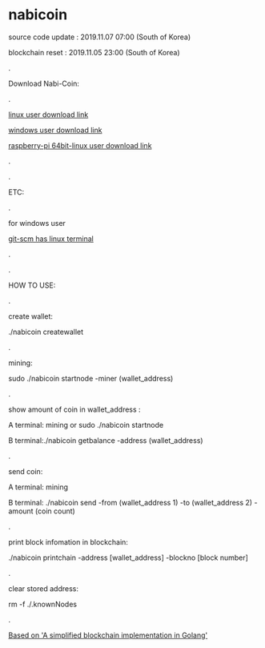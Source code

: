 # nabicoin
source code update : 2019.11.07 07:00 (South of Korea)

blockchain reset   : 2019.11.05 23:00 (South of Korea)

.

Download Nabi-Coin:

.

[linux user download link](http://114.203.210.120/execute_file/nabicoin_linux.tar.gz) 


[windows user download link](http://114.203.210.120/execute_file/nabicoin_windows.zip)


[raspberry-pi 64bit-linux user download link](http://114.203.210.120/execute_file/nabicoin_raspberrypi64.tar.gz)

.

.


ETC:

.

for windows user

[git-scm has linux terminal](http://www.git-scm.com) 

.

.

HOW TO USE:

.

create wallet:

./nabicoin createwallet

.

mining:

sudo ./nabicoin startnode -miner (wallet_address) 

.

show amount of coin in wallet_address :

A terminal: mining or sudo ./nabicoin startnode

B terminal:./nabicoin getbalance -address (wallet_address)

.

send coin:

A terminal: mining

B terminal: ./nabicoin send -from (wallet_address 1) -to (wallet_address 2) -amount (coin count)

.

print block infomation in blockchain:

./nabicoin printchain -address [wallet_address] -blockno [block number]

.

clear stored address:

rm -f ./.knownNodes 

.

[Based on 'A simplified blockchain implementation in Golang'](https://github.com/Jeiwan/blockchain_go)

